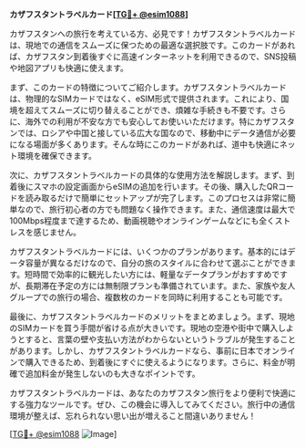 **カザフスタントラベルカード[[TG💪+ @esim1088](https://t.me/s/esim1088)]**

カザフスタンへの旅行を考えている方、必見です！カザフスタントラベルカードは、現地での通信をスムーズに保つための最適な選択肢です。このカードがあれば、カザフスタン到着後すぐに高速インターネットを利用できるので、SNS投稿や地図アプリも快適に使えます。

まず、このカードの特徴についてご紹介します。カザフスタントラベルカードは、物理的なSIMカードではなく、eSIM形式で提供されます。これにより、国境を超えてスムーズに切り替えることができ、煩雑な手続きも不要です。さらに、海外での利用が不安な方でも安心してお使いいただけます。特にカザフスタンでは、ロシアや中国と接している広大な国なので、移動中にデータ通信が必要になる場面が多くあります。そんな時にこのカードがあれば、道中も快適にネット環境を確保できます。

次に、カザフスタントラベルカードの具体的な使用方法を解説します。まず、到着後にスマホの設定画面からeSIMの追加を行います。その後、購入したQRコードを読み取るだけで簡単にセットアップが完了します。このプロセスは非常に簡単なので、旅行初心者の方でも問題なく操作できます。また、通信速度は最大で100Mbps程度まで達するため、動画視聴やオンラインゲームなどにも全くストレスを感じません。

カザフスタントラベルカードには、いくつかのプランがあります。基本的にはデータ容量が異なるだけなので、自分の旅のスタイルに合わせて選ぶことができます。短時間で効率的に観光したい方には、軽量なデータプランがおすすめですが、長期滞在予定の方には無制限プランも準備されています。また、家族や友人グループでの旅行の場合、複数枚のカードを同時に利用することも可能です。

最後に、カザフスタントラベルカードのメリットをまとめましょう。まず、現地のSIMカードを買う手間が省ける点が大きいです。現地の空港や街中で購入しようとすると、言葉の壁や支払い方法がわからないというトラブルが発生することがあります。しかし、カザフスタントラベルカードなら、事前に日本でオンラインで購入できるため、到着後にすぐに使えるようになります。さらに、料金が明確で追加料金が発生しないのも大きなポイントです。

カザフスタントラベルカードは、あなたのカザフスタン旅行をより便利で快適にする強力なツールです。ぜひ、この機会に導入してみてください。旅行中の通信環境が整えば、忘れられない思い出が増えること間違いありません！

[[TG💪+ @esim1088](https://t.me/s/esim1088) ![Image](https://i.postimg.cc/Y0z9fWf4/image.png)]